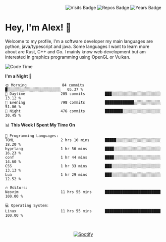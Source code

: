 <p align="right">
  <img src="https://badges.pufler.dev/visits/Alextibtab/Alextibtab" alt="Visits Badge">
  <img src="https://badges.pufler.dev/repos/Alextibtab/" alt="Repos Badge">
  <img src="https://badges.pufler.dev/years/Alextibtab/" alt="Years Badge">
</p>

<h1 align="left">Hey, I'm Alex! 💽 </h1>

Welcome to my profile, I'm a software developer my main languages are python, java/typescript and java. Some languages I want to learn more about are Rust, C++ and Go. I mainly know web development but am interested in graphics programming using OpenGL or Vulkan.

<!--START_SECTION:waka-->
![Code Time](http://img.shields.io/badge/Code%20Time-85%20hrs%2041%20mins-blue)

**I'm a Night 🦉** 

```text
🌞 Morning                84 commits          █░░░░░░░░░░░░░░░░░░░░░░░░   05.37 % 
🌆 Daytime                205 commits         ███░░░░░░░░░░░░░░░░░░░░░░   13.12 % 
🌃 Evening                798 commits         █████████████░░░░░░░░░░░░   51.06 % 
🌙 Night                  476 commits         ████████░░░░░░░░░░░░░░░░░   30.45 % 
```


📊 **This Week I Spent My Time On** 

```text
💬 Programming Languages: 
TOML                     2 hrs 10 mins       █████░░░░░░░░░░░░░░░░░░░░   18.20 % 
hyprlang                 1 hr 56 mins        ████░░░░░░░░░░░░░░░░░░░░░   16.23 % 
conf                     1 hr 44 mins        ████░░░░░░░░░░░░░░░░░░░░░   14.60 % 
CSS                      1 hr 33 mins        ███░░░░░░░░░░░░░░░░░░░░░░   13.13 % 
Lua                      1 hr 29 mins        ███░░░░░░░░░░░░░░░░░░░░░░   12.52 % 

🔥 Editors: 
Neovim                   11 hrs 55 mins      █████████████████████████   100.00 % 

💻 Operating System: 
Linux                    11 hrs 55 mins      █████████████████████████   100.00 % 
```


<!--END_SECTION:waka-->
&nbsp;<div align="center">
  [![Spotify](https://spotify-now-playing-wine-six.vercel.app/api/spotify?border_color=ffffff)](https://open.spotify.com/user/pmo1v2ejnt42kgp5jar5drtag)
</div>

